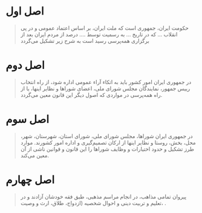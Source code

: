 # اصل اول

> حکومت ایران، جمهوری است که ملت ایران، بر اساس اعتماد عمومی و در پی انقلاب …  که در تاریخ … به رسمیت توسط …. درصد از مردم ایران بعد از برگزاری همه‌پرسی رسید است به شرح زیر تشکیل می‌گردد


# اصل دوم

>  در جمهوری ایران امور کشور باید به اتکاء آراء عمومی اداره شود، از راه انتخاب رییس جمهور، نمایندگان مجلس شورای ملی، اعضای شوراها و نظایر اینها، یا از راه همه‌پرسی در مواردی که اصول دیگر این قانون معین می‌گردد.



# اصل سوم

>  در جمهوری ایران شوراها، مجلس شورای ملی، شورای استان، شهرستان، شهر، محل، بخش، روستا و نظایر اینها از ارکان تصمیم‌گیری و اداره امور کشورند. موارد طرز تشکیل و حدود اختیارات و وظایف شوراها را این قانون و قوانین ناشی از آن معین می‌کند.



# اصل چهارم


>  پیروان تمامی مذاهب، در انجام مراسم مذهبی، طبق فقه خودشان آزادند و در تعلیم و تربیت دینی و احوال شخصیه (ازدواج، طلاق، ارث و وصیت، .


